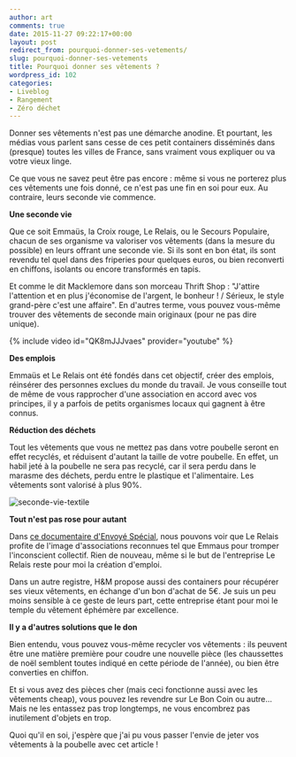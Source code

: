 ```yaml
---
author: art
comments: true
date: 2015-11-27 09:22:17+00:00
layout: post
redirect_from: pourquoi-donner-ses-vetements/
slug: pourquoi-donner-ses-vetements
title: Pourquoi donner ses vêtements ?
wordpress_id: 102
categories:
- Liveblog
- Rangement
- Zéro déchet
---
```


Donner ses vêtements n'est pas une démarche anodine. Et pourtant, les médias vous parlent sans cesse de ces petit containers disséminés dans (presque) toutes les villes de France, sans vraiment vous expliquer ou va votre vieux linge.

Ce que vous ne savez peut être pas encore : même si vous ne porterez plus ces vêtements une fois donné, ce n'est pas une fin en soi pour eux. Au contraire, leurs seconde vie commence.

**Une seconde vie**

Que ce soit Emmaüs, la Croix rouge, Le Relais, ou le Secours Populaire, chacun de ses organisme va valoriser vos vêtements (dans la mesure du possible) en leurs offrant une seconde vie. Si ils sont en bon état, ils sont revendu tel quel dans des friperies pour quelques euros, ou bien reconverti en chiffons, isolants ou encore transformés en tapis.

Et comme le dit Macklemore dans son morceau Thrift Shop : "J'attire l'attention et en plus j'économise de l'argent, le bonheur ! / Sérieux, le style grand-père c'est une affaire". En d'autres terme, vous pouvez vous-même trouver des vêtements de seconde main originaux (pour ne pas dire unique).

{% include video id="QK8mJJJvaes" provider="youtube" %}

**Des emplois**

Emmaüs et Le Relais ont été fondés dans cet objectif, créer des emplois, réinsérer des personnes exclues du monde du travail. Je vous conseille tout de même de vous rapprocher d'une association en accord avec vos principes, il y a parfois de petits organismes locaux qui gagnent à être connus.

**Réduction des déchets**

Tout les vêtements que vous ne mettez pas dans votre poubelle seront en effet recyclés, et réduisent d'autant la taille de votre poubelle. En effet, un habil jeté à la poubelle ne sera pas recyclé, car il sera perdu dans le marasme des déchets, perdu entre le plastique et l'alimentaire. Les vêtements sont valorisé à plus 90%.

![seconde-vie-textile](https://static.irz.fr/2015/11/seconde-vie-textile.jpg)

**Tout n'est pas rose pour autant**

Dans [ce documentaire d'Envoyé Spécial](http://www.francetvinfo.fr/replay-magazine/france-2/envoye-special/video-le-business-cache-du-don-de-vetements_750721.html), nous pouvons voir que Le Relais profite de l'image d'associations reconnues tel que Emmaus pour tromper l'inconscient collectif. Rien de nouveau, même si le but de l'entreprise Le Relais reste pour moi la création d'emploi.

Dans un autre registre, H&M propose aussi des containers pour récupérer ses vieux vêtements, en échange d'un bon d'achat de 5€. Je suis un peu moins sensible à ce geste de leurs part, cette entreprise étant pour moi le temple du vêtement éphémère par excellence.

**Il y a d'autres solutions que le don**

Bien entendu, vous pouvez vous-même recycler vos vêtements : ils peuvent être une matière première pour coudre une nouvelle pièce (les chaussettes de noël semblent toutes indiqué en cette période de l'année), ou bien être converties en chiffon.

Et si vous avez des pièces cher (mais ceci fonctionne aussi avec les vêtements cheap), vous pouvez les revendre sur Le Bon Coin ou autre... Mais ne les entassez pas trop longtemps, ne vous encombrez pas inutilement d'objets en trop.

Quoi qu'il en soi, j'espère que j'ai pu vous passer l'envie de jeter vos vêtements à la poubelle avec cet article !
